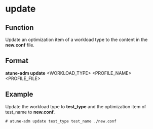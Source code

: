 # update<a name="EN-US_TOPIC_0213225906"></a>

## Function<a name="section124121426195015"></a>

Update an optimization item of a workload type to the content in the  **new.conf**  file.

## Format<a name="section1019897115110"></a>

**atune-adm update**  <WORKLOAD\_TYPE\> <PROFILE\_NAME\> <PROFILE\_FILE\>

## Example<a name="section5961238145111"></a>

Update the workload type to  **test\_type**  and the optimization item of test\_name to  **new.conf**.

```
# atune-adm update test_type test_name ./new.conf
```

